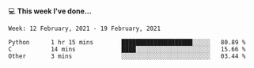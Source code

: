 💻 **This week I've done...**

<!--START_SECTION:waka-->
```text
Week: 12 February, 2021 - 19 February, 2021

Python      1 hr 15 mins        ████████████████████░░░░░   80.89 % 
C           14 mins             ████░░░░░░░░░░░░░░░░░░░░░   15.66 % 
Other       3 mins              ░░░░░░░░░░░░░░░░░░░░░░░░░   03.44 %
```
<!--END_SECTION:waka-->
